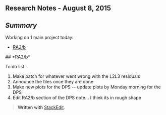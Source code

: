 Research Notes - August 8, 2015
------------------------------------
## *Summary*

Working on 1 main project today:

- [RA2/b](#RA2b) 

<a name="RA2b">
## *RA2/b* 

To do list :

1. Make patch for whatever went wrong with the L2L3 residuals
2. Announce the files once they are done
3. Make new plots for the DPS -- update plots by Monday morning for the DPS
4. Edit RA2/b section of the DPS note... I think its in rough shape


> Written with [StackEdit](https://stackedit.io/).